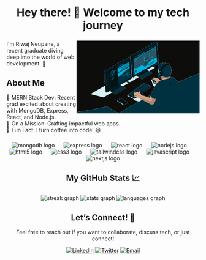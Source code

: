 <h1 align="center">Hey there! 👋 Welcome to my tech journey</h1>

###

<img align="right" height="190" src="https://raw.githubusercontent.com/Potential17/Potential17/master/user%20(2).gif"  />

###

<p align="left">I'm Riwaj Neupane, a recent graduate diving deep into the world of web development. 🚀</p>

###
<h2 align="left">About Me</h2>

<p align="left">🚀 MERN Stack Dev: Recent grad excited about creating with MongoDB, Express, React, and Node.js.<br>
🌟 On a Mission: Crafting impactful web apps.<br>
🎉 Fun Fact: I turn coffee into code! 😄</p>


###

<div align="center">
  <img src="https://cdn.jsdelivr.net/gh/devicons/devicon/icons/mongodb/mongodb-original.svg" height="50" alt="mongodb logo" />
  <img width="15" />
  <img src="https://cdn.jsdelivr.net/gh/devicons/devicon/icons/express/express-original.svg" height="50" alt="express logo" />
  <img width="15" />
  <img src="https://cdn.jsdelivr.net/gh/devicons/devicon/icons/react/react-original.svg" height="50" alt="react logo" />
  <img width="15" />
  <img src="https://cdn.jsdelivr.net/gh/devicons/devicon/icons/nodejs/nodejs-original.svg" height="50" alt="nodejs logo" />
  <img width="15" />
  <img src="https://cdn.jsdelivr.net/gh/devicons/devicon/icons/html5/html5-original.svg" height="50" alt="html5 logo" />
  <img width="15" />
  <img src="https://cdn.jsdelivr.net/gh/devicons/devicon/icons/css3/css3-original.svg" height="50" alt="css3 logo" />
  <img width="15" />
  <img src="https://cdn.jsdelivr.net/gh/devicons/devicon/icons/tailwindcss/tailwindcss-original-wordmark.svg" height="50" alt="tailwindcss logo" />
  <img width="15" />
  <img src="https://cdn.jsdelivr.net/gh/devicons/devicon/icons/javascript/javascript-original.svg" height="50" alt="javascript logo" />
  <img width="15" />
  <img src="https://cdn.jsdelivr.net/gh/devicons/devicon/icons/nextjs/nextjs-original.svg" height="50" alt="nextjs logo" />
</div>

###

<h2 align="center">My GitHub Stats 📈</h2>

###

<div align="center">
  <img src="https://streak-stats.demolab.com?user=reewazz&locale=en&mode=daily&theme=github_dark&hide_border=true&border_radius=20&order=3" height="180" alt="streak graph" />
  <img src="https://github-readme-stats.vercel.app/api?username=reewazz&hide_title=false&hide_rank=false&show_icons=true&include_all_commits=true&count_private=true&disable_animations=false&theme=github_dark&locale=en&hide_border=true&order=1" height="165" alt="stats graph" />
  <img src="https://github-readme-stats.vercel.app/api/top-langs?username=reewazz&locale=en&hide_title=false&layout=compact&card_width=320&langs_count=6&theme=github_dark&hide_border=true&order=2" height="165" alt="languages graph" />
</div>

###

<h2 align="center">Let’s Connect! 🤝</h2>

<p align="center">Feel free to reach out if you want to collaborate, discuss tech, or just connect!</p>

<p align="center">
  <a href="https://www.linkedin.com/in/riwajneupane/" target="_blank"><img src="https://img.shields.io/badge/LinkedIn-%230077B5?style=for-the-badge&logo=linkedin&logoColor=white" alt="LinkedIn" /></a>
  <a href="https://twitter.com/riwaj_neupane" target="_blank"><img src="https://img.shields.io/badge/Twitter-%231DA1F2?style=for-the-badge&logo=twitter&logoColor=white" alt="Twitter" /></a>
  <a href="mailto:riwajneupane@example.com"><img src="https://img.shields.io/badge/Email-%23D14836?style=for-the-badge&logo=gmail&logoColor=white" alt="Email" /></a>
</p>
